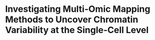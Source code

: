 # Investigating Multi-Omic Mapping Methods to Uncover Chromatin Variability at the Single-Cell Level
